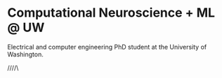 # Computational Neuroscience + ML @ UW

Electrical and computer engineering PhD student at the University of Washington.

\////\
